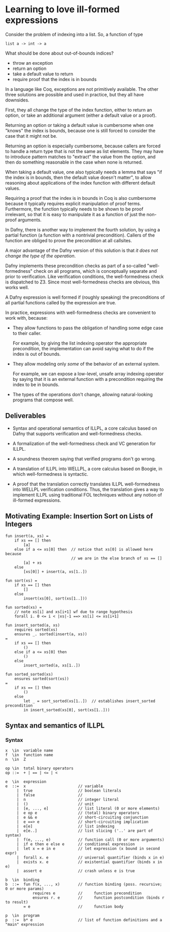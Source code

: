 # Learning to love ill-formed expressions

Consider the problem of indexing into a list.
So, a function of type

    list a -> int -> a

What should be done about out-of-bounds indices?

* throw an exception
* return an option
* take a default value to return
* require proof that the index is in bounds

In a language like Coq, exceptions are not primitively available. The other
three solutions are possible and used in practice, but they all have downsides.

First, they all change the type of the index function, either to return an option,
or take an additional argument (either a default value or a proof).

Returning an option or taking a default value is cumbersome when one
"knows" the index is bounds, because one is still forced to consider
the case that it might not be.

Returning an option is especially cumbersome, because callers are forced to handle
a return type that is not the same as list elements. They may have to introduce
pattern matches to "extract" the value from the option, and then do something
reasonable in the case when none is returned.

When taking a default value, one also typically
needs a lemma that says "if the index is in bounds, then the default value doesn't matter",
to allow reasoning about applications of the index function with different default values.

Requiring a proof that the index is in bounds in Coq is also cumbersome because it
typically requires explicit manipulation of proof terms. Furthermore, the function
typically needs to be shown to be proof irrelevant, so that it is easy to manipulate
it as a function of just the non-proof arguments.

In Dafny, there is another way to implement the fourth solution, by
using a partial function (a function with a nontrivial precondition).
Callers of the function are obliged to prove the precondition at all callsites.

A major advantage of the Dafny version of this solution is that *it
does not change the type of the operation*.

Dafny implements these precondition checks as part of a so-called
"well-formedness" check on all programs, which is conceptually
separate and prior to verification. Like verification conditions, the
well-formedness check is dispatched to Z3. Since most well-formedness
checks are obvious, this works well.

A Dafny expression is well formed if (roughly speaking) the preconditions
of all partial functions called by the expression are true.

In practice, expressions with well-formedness checks are convenient to work with, because:

* They allow functions to pass the obligation of handling some edge
  case to their caller.

  For example, by giving the list indexing operator the appropriate precondition,
  the implementation can avoid saying what to do if the index is out of bounds.

* They allow modeling only *some* of the behavior of an external system.

  For example, we can expose a low-level, unsafe array indexing operator by
  saying that it is an external function with a precondition requiring the index
  to be in bounds.

* The types of the operations don't change, allowing natural-looking programs
  that compose well.


## Deliverables

* Syntax and operational semantics of ILLPL, a core calculus based on Dafny that
  supports verification and well-formedness checks.

* A formalization of the well-formedness check and VC generation for ILLPL.

* A soundness theorem saying that verified programs don't go wrong.

* A translation of ILLPL into WELLPL, a core calculus based on Boogie, in which
  well-formedness is syntactic.

* A proof that the translation correctly translates ILLPL well-formedness into
  WELLPL verification conditions. Thus, the translation gives a way to implement
  ILLPL using traditional FOL techniques without any notion of ill-formed
  expressions.

## Motivating Example: Insertion Sort on Lists of Integers

    fun insert(a, xs) =
        if xs == [] then
            [a]
        else if a <= xs[0] then  // notice that xs[0] is allowed here because
                                 // we are in the else branch of xs == []
            [a] + xs
        else
            [xs[0]] + insert(a, xs[1..])

    fun sort(xs) =
        if xs == [] then
            []
        else
            insert(xs[0], sort(xs[1..]))

    fun sorted(xs) =
        // note xs[i] and xs[i+1] wf due to range hypothesis
        forall i. 0 <= i < |xs|-1 ==> xs[i] <= xs[i+1]

    fun insert_sorted(a, xs)
        requires sorted(xs)
        ensures _. sorted(insert(a, xs))
    =
        if xs == [] then
            ()
        else if a <= xs[0] then
            ()
        else
            insert_sorted(a, xs[1..])

    fun sorted_sorted(xs)
        ensures sorted(sort(xs))
    =
        if xs == [] then
            ()
        else
            let _ = sort_sorted(xs[1..])  // establishes insert_sorted precondition
            in insert_sorted(xs[0], sort(xs[1..]))

## Syntax and semantics of ILLPL

### Syntax

    x  \in  variable name
    f  \in  function name
    n  \in  Z

    op \in  total binary operators
    op ::=  + | == | <= | <

    e  \in  expression
    e  ::=  x                       // variable
         |  true                    // boolean literals
         |  false                   //
         |  n                       // integer literal
         |  ()                      // unit
         |  [e, ..., e]             // list literal (0 or more elements)
         |  e op e                  // (total) binary operators
         |  e && e                  // short-circuiting conjunction
         |  e ==> e                 // short-circuiting implication
         |  e[e]                    // list indexing
         |  e[e..]                  // list slicing ('..' are part of syntax)
         |  f(e, ..., e)            // function call (0 or more arguments)
         |  if e then e else e      // conditional expression
         |  let x = e in e          // let expression (x bound in second expr)
         |  forall x. e             // universal quantifier (binds x in e)
         |  exists x. e             // existential quantifier (binds x in e)
         |  assert e                // crash unless e is true

    b  \in  binding
    b  ::=  fun f(x, ..., x)        // function binding (poss. recursive; 0 or more params)
                requires e          //     function precondition
                ensures r. e        //     function postcondition (binds r to result)
            = e                     //     function body

    p  \in  program
    p  ::=  b* e                    // list of function definitions and a "main" expression


